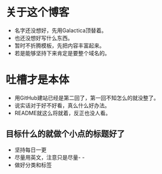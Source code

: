 # 关于这个博客

* 名字还没想好，先用Galactica顶替着。
* 也还没想好写什么东西。
* 暂时不折腾模板，先把内容丰富起来。
* 若是能够坚持下来肯定是要整个域名的。

# 吐槽才是本体

* 用GitHub建站已经是第二回了，第一回不知怎么的就没整了。
* 说实话对于好不好看，真么什么好办法。
* README就这么将就着，反正也没人看。

## 目标什么的就做个小点的标题好了

* 坚持每日一更
* 尽量用英文，注意只是尽量- -
* 做好分类和标签